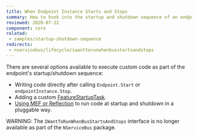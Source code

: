 ```yaml
---
title: When Endpoint Instance Starts and Stops
summary: How to hook into the startup and shutdown sequence of an endpoint instance.
reviewed: 2020-07-22
component: core
related:
 - samples/startup-shutdown-sequence
redirects:
 - nservicebus/lifecycle/iwanttorunwhenbusstartsandstops
---
```


There are several options available to execute custom code as part of the endpoint's startup/shutdown sequence:

* Writing code directly after calling `Endpoint.Start` or `endpointInstance.Stop`.
* Adding a custom [FeatureStartupTask](/nservicebus/pipeline/features.md#feature-startup-tasks).
* [Using MEF or Reflection](/samples/plugin-based-config) to run code at startup and shutdown in a pluggable way.

WARNING: The `IWantToRunWhenBusStartsAndStops` interface is no longer available as part of the `NServiceBus` package.
